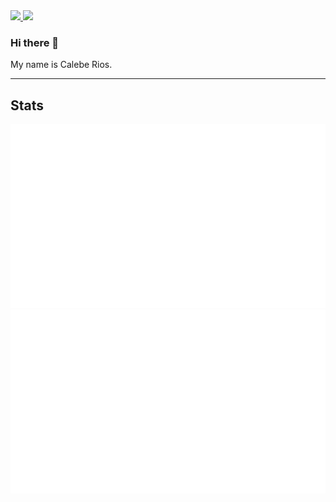 <div>
    <a target='_blank' href="https://twitter.com/calebersmendes">
        <img src="https://img.shields.io/badge/Twitter-1DA1F2?style=for-the-badge&logo=twitter&logoColor=white">
    </a>
    <a target='_blank' href="https://linkedin.com/in/calebe-rios">
        <img src="https://img.shields.io/badge/LinkedIn-0077B5?style=for-the-badge&logo=linkedin&logoColor=white">
    </a>
</div>

### Hi there 👋

My name is Calebe Rios.


-----
## Stats

![overview](https://github.com/CalebeRios/github-stats/blob/master/generated/overview.svg)
![languages](https://github.com/CalebeRios/github-stats/blob/master/generated/languages.svg)
